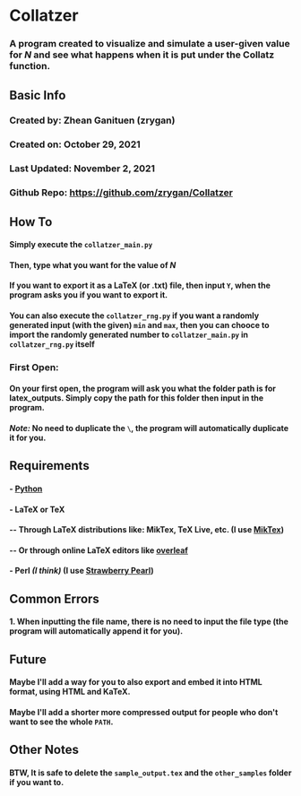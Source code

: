 # Collatzer
### **A program created to visualize and simulate a user-given value for *N* and see what happens when it is put under the Collatz function.**
## **Basic Info**
### Created by: Zhean Ganituen (zrygan)
### Created on: October 29, 2021
### Last Updated: November 2, 2021
### Github Repo: https://github.com/zrygan/Collatzer

## **How To**
#### Simply execute the `collatzer_main.py`
#### Then, type what you want for the value of *N*
#### If you want to export it as a LaTeX (or .txt) file, then input `Y`, when the program asks you if you want to export it. 
#### You can also execute the `collatzer_rng.py` if you want a randomly generated input (with the given) `min` and `max`, then you can chooce to import the randomly generated number to `collatzer_main.py` in `collatzer_rng.py` itself
### **First Open:**
#### On your first open, the program will ask you what the folder path is for latex_outputs. Simply copy the path for this folder then input in the program.
#### *Note:* No need to duplicate the `\`, the program will automatically duplicate it for you.

## **Requirements**
#### - [Python](https://www.python.org/)
#### - LaTeX or TeX 
#### -- Through LaTeX distributions like: MikTex, TeX Live, etc. (I use [MikTex](https://miktex.org/))
#### -- Or through online LaTeX editors like [overleaf](https://www.overleaf.com/)
#### - Perl *(I think)* (I use [Strawberry Pearl](https://strawberryperl.com/)) 

## **Common Errors**
#### 1. When inputting the file name, there is no need to input the file type (the program will automatically append it for you).

## Future
#### Maybe I'll add a way for you to also export and embed it into HTML format, using HTML and KaTeX.
#### Maybe I'll add a shorter more compressed output for people who don't want to see the whole `PATH`.

## Other Notes
#### BTW, It is **safe** to delete the `sample_output.tex` and the `other_samples` folder if you want to.
